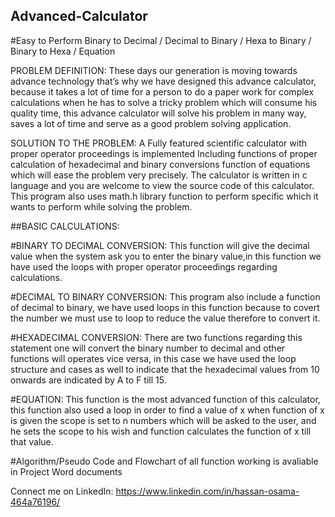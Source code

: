 ## Advanced-Calculator
#Easy to Perform Binary to Decimal / Decimal to Binary / Hexa to Binary / Binary to Hexa / Equation

PROBLEM DEFINITION:
These days our generation is moving towards advance technology that’s why we
have designed this advance calculator, because it takes a lot of time for a person to
do a paper work for complex calculations when he has to solve a tricky problem which
will consume his quality time, this advance calculator will solve his problem in many
way, saves a lot of time and serve as a good problem solving application.

SOLUTION TO THE PROBLEM:
A Fully featured scientific calculator with proper operator proceedings is implemented
Including functions of proper calculation of hexadecimal and binary conversions function
of equations which will ease the problem very precisely.
The calculator is written in c language and you are welcome to view the source code of
this calculator.
This program also uses math.h library function to perform specific which it wants to
perform while solving the problem.


##BASIC CALCULATIONS:

#BINARY TO DECIMAL CONVERSION:
This function will give the decimal value when the system ask you to enter the binary
value,in this function we have used the loops with proper operator proceedings
regarding calculations.


#DECIMAL TO BINARY CONVERSION:
This program also include a function of decimal to binary, we have used loops in this
function because to covert the number we must use to loop to reduce the value
therefore to convert it.

#HEXADECIMAL CONVERSION:
There are two functions regarding this statement one will convert the binary number to
decimal and other functions will operates vice versa, in this case we have used the loop
structure and cases as well to indicate that the hexadecimal values from 10 onwards are
indicated by A to F till 15.


#EQUATION:
This function is the most advanced function of this calculator, this function also used a
loop in order to find a value of x when function of x is given the scope is set to n
numbers which will be asked to the user, and he sets the scope to his wish and function
calculates the function of x till that value.

#Algorithm/Pseudo Code and Flowchart of all function working is avaliable in Project Word documents

Connect me on LinkedIn: https://www.linkedin.com/in/hassan-osama-464a76196/
